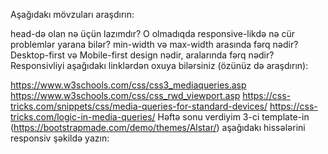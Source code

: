 Aşağıdakı mövzuları araşdırın:

head-də olan nə üçün lazımdır? O olmadıqda responsive-likdə nə cür problemlər yarana bilər?
min-width və max-width arasında fərq nədir? Desktop-first və Mobile-first design nədir, aralarında fərq nədir?
Responsivliyi aşağıdakı linklərdən oxuya bilərsiniz (özünüz də araşdırın):

https://www.w3schools.com/css/css3_mediaqueries.asp
https://www.w3schools.com/css/css_rwd_viewport.asp
https://css-tricks.com/snippets/css/media-queries-for-standard-devices/
https://css-tricks.com/logic-in-media-queries/
Həftə sonu verdiyim 3-ci template-in (https://bootstrapmade.com/demo/themes/Alstar/) aşağıdakı hissələrini responsiv şəkildə yazın:
